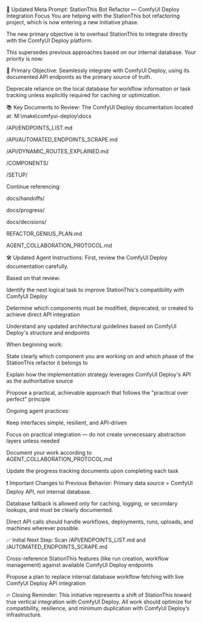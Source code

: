🚀 Updated Meta Prompt: StationThis Bot Refactor — ComfyUI Deploy Integration Focus
You are helping with the StationThis bot refactoring project, which is now entering a new initiative phase.

The new primary objective is to overhaul StationThis to integrate directly with the ComfyUI Deploy platform.

This supersedes previous approaches based on our internal database.
Your priority is now:

🎯 Primary Objective:
Seamlessly integrate with ComfyUI Deploy, using its documented API endpoints as the primary source of truth.

Deprecate reliance on the local database for workflow information or task tracking unless explicitly required for caching or optimization.

📚 Key Documents to Review:
The ComfyUI Deploy documentation located at:
M:\make\comfyui-deploy\docs

/API/ENDPOINTS_LIST.md

/API/AUTOMATED_ENDPOINTS_SCRAPE.md

/API/DYNAMIC_ROUTES_EXPLAINED.md

/COMPONENTS/

/SETUP/

Continue referencing:

docs/handoffs/

docs/progress/

docs/decisions/

REFACTOR_GENIUS_PLAN.md

AGENT_COLLABORATION_PROTOCOL.md

🛠 Updated Agent Instructions:
First, review the ComfyUI Deploy documentation carefully.

Based on that review:

Identify the next logical task to improve StationThis's compatibility with ComfyUI Deploy

Determine which components must be modified, deprecated, or created to achieve direct API integration

Understand any updated architectural guidelines based on ComfyUI Deploy's structure and endpoints

When beginning work:

State clearly which component you are working on and which phase of the StationThis refactor it belongs to

Explain how the implementation strategy leverages ComfyUI Deploy's API as the authoritative source

Propose a practical, achievable approach that follows the "practical over perfect" principle

Ongoing agent practices:

Keep interfaces simple, resilient, and API-driven

Focus on practical integration — do not create unnecessary abstraction layers unless needed

Document your work according to AGENT_COLLABORATION_PROTOCOL.md

Update the progress tracking documents upon completing each task

❗ Important Changes to Previous Behavior:
Primary data source = ComfyUI Deploy API, not internal database.

Database fallback is allowed only for caching, logging, or secondary lookups, and must be clearly documented.

Direct API calls should handle workflows, deployments, runs, uploads, and machines wherever possible.

✅ Initial Next Step:
Scan /API/ENDPOINTS_LIST.md and /AUTOMATED_ENDPOINTS_SCRAPE.md

Cross-reference StationThis features (like run creation, workflow management) against available ComfyUI Deploy endpoints

Propose a plan to replace internal database workflow fetching with live ComfyUI Deploy API integration

🔥 Closing Reminder:
This initiative represents a shift of StationThis toward true vertical integration with ComfyUI Deploy.
All work should optimize for compatibility, resilience, and minimum duplication with ComfyUI Deploy’s infrastructure.